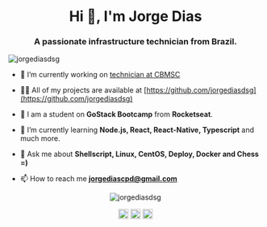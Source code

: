<h1 align="center">Hi 👋, I'm Jorge Dias</h1>
<h3 align="center">A passionate infrastructure technician from Brazil.</h3>
<p align="left"> <img src="https://komarev.com/ghpvc/?username=jorgediasdsg" alt="jorgediasdsg" /> </p>

- 🔭 I’m currently working on [technician at CBMSC](https://portal.cbm.sc.gov.br)

- 👨‍💻 All of my projects are available at [https://github.com/jorgediasdsg](https://github.com/jorgediasdsg)

- :rocket: I am a student on **GoStack Bootcamp** from **Rocketseat**.

- :seedling: I’m currently learning **Node.js, React, React-Native, Typescript** and much more.

- 💬 Ask me about **Shellscript, Linux, CentOS, Deploy, Docker and Chess =)**

- 📫 How to reach me **jorgediascpd@gmail.com**

<p align="center"> <img src="https://github-readme-stats.vercel.app/api?username=jorgediasdsg&show_icons=true" alt="jorgediasdsg" /> </p>

<p align="center">
<a href="https://twitter.com/jorgediasdsg" target="blank"><img align="center" src="https://cdn.jsdelivr.net/npm/simple-icons@3.0.1/icons/twitter.svg" alt="jorgediasdsg" height="20" width="20" /></a>
<a href="https://linkedin.com/in/jorgediasdsg" target="blank"><img align="center" src="https://cdn.jsdelivr.net/npm/simple-icons@3.0.1/icons/linkedin.svg" alt="jorgediasdsg" height="20" width="20" /></a>
<a href="https://www.youtube.com/c/jorgediasdsg" target="blank"><img align="center" src="https://cdn.jsdelivr.net/npm/simple-icons@3.0.1/icons/youtube.svg" alt="jorgediasdsg" height="20" width="20" /></a>
</p>
